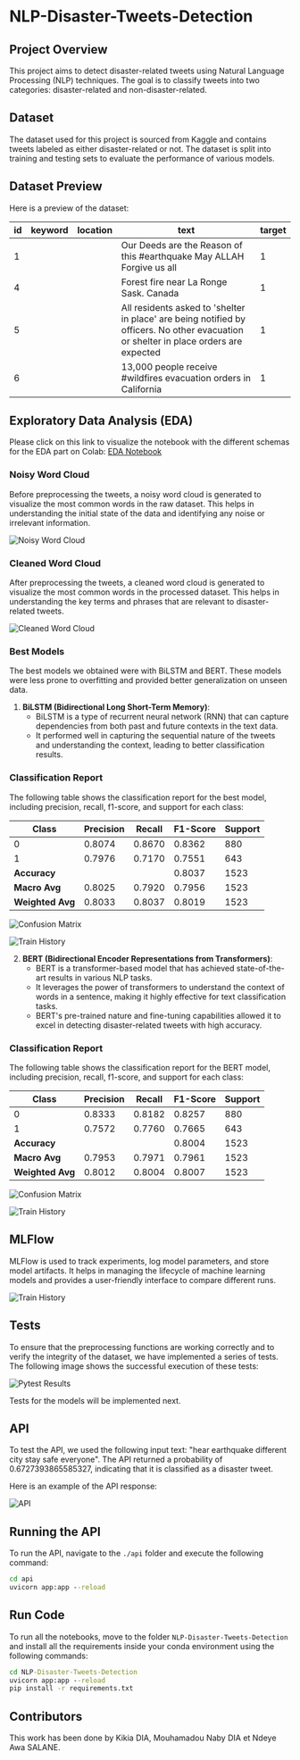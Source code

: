 # NLP-Disaster-Tweets-Detection

## Project Overview

This project aims to detect disaster-related tweets using Natural Language Processing (NLP) techniques. The goal is to classify tweets into two categories: disaster-related and non-disaster-related.

## Dataset

The dataset used for this project is sourced from Kaggle and contains tweets labeled as either disaster-related or not. The dataset is split into training and testing sets to evaluate the performance of various models.

## Dataset Preview

Here is a preview of the dataset:

| id | keyword | location | text | target |
|----|---------|----------|------|--------|
| 1  |         |          | Our Deeds are the Reason of this #earthquake May ALLAH Forgive us all | 1 |
| 4  |         |          | Forest fire near La Ronge Sask. Canada | 1 |
| 5  |         |          | All residents asked to 'shelter in place' are being notified by officers. No other evacuation or shelter in place orders are expected | 1 |
| 6  |         |          | 13,000 people receive #wildfires evacuation orders in California | 1 |

## Exploratory Data Analysis (EDA)

Please click on this link to visualize the notebook with the different schemas for the EDA part on Colab: [EDA Notebook](https://drive.google.com/file/d/1MC0pyW-x7OVeTMwYqDDIkS6SGv29bL0F/view?usp=sharing)

### Noisy Word Cloud

Before preprocessing the tweets, a noisy word cloud is generated to visualize the most common words in the raw dataset. This helps in understanding the initial state of the data and identifying any noise or irrelevant information.

![Noisy Word Cloud](./reports/wordcloud_noised.png)

### Cleaned Word Cloud

After preprocessing the tweets, a cleaned word cloud is generated to visualize the most common words in the processed dataset. This helps in understanding the key terms and phrases that are relevant to disaster-related tweets.

![Cleaned Word Cloud](./reports/wordcloud.png)

### Best Models

The best models we obtained were with BiLSTM and BERT. These models were less prone to overfitting and provided better generalization on unseen data.

1. **BiLSTM (Bidirectional Long Short-Term Memory)**:
   - BiLSTM is a type of recurrent neural network (RNN) that can capture dependencies from both past and future contexts in the text data.
   - It performed well in capturing the sequential nature of the tweets and understanding the context, leading to better classification results.

### Classification Report

The following table shows the classification report for the best model, including precision, recall, f1-score, and support for each class:

  | Class | Precision | Recall | F1-Score | Support |
  |-------|-----------|--------|----------|---------|
  | 0     | 0.8074    | 0.8670 | 0.8362   | 880     |
  | 1     | 0.7976    | 0.7170 | 0.7551   | 643     |
  | **Accuracy** |       |        | 0.8037   | 1523    |
  | **Macro Avg** | 0.8025    | 0.7920 | 0.7956   | 1523    |
  | **Weighted Avg** | 0.8033    | 0.8037 | 0.8019   | 1523    |

  ![Confusion Matrix](./reports/BiLSTM/confusion_matrix.png)

  ![Train History](./reports/BiLSTM/training_history.png)

2. **BERT (Bidirectional Encoder Representations from Transformers)**:
   - BERT is a transformer-based model that has achieved state-of-the-art results in various NLP tasks.
   - It leverages the power of transformers to understand the context of words in a sentence, making it highly effective for text classification tasks.
   - BERT's pre-trained nature and fine-tuning capabilities allowed it to excel in detecting disaster-related tweets with high accuracy.

### Classification Report

  The following table shows the classification report for the BERT model, including precision, recall, f1-score, and support for each class:

  | Class | Precision | Recall | F1-Score | Support |
  |-------|-----------|--------|----------|---------|
  | 0     | 0.8333    | 0.8182 | 0.8257   | 880     |
  | 1     | 0.7572    | 0.7760 | 0.7665   | 643     |
  | **Accuracy** |       |        | 0.8004   | 1523    |
  | **Macro Avg** | 0.7953    | 0.7971 | 0.7961   | 1523    |
  | **Weighted Avg** | 0.8012    | 0.8004 | 0.8007   | 1523    |

  ![Confusion Matrix](./reports/BERT/confusion_matrix.png)

  ![Train History](./reports/BERT/training_history.png)

## MLFlow

MLFlow is used to track experiments, log model parameters, and store model artifacts. It helps in managing the lifecycle of machine learning models and provides a user-friendly interface to compare different runs.

![Train History](./reports/mlflow.png)

## Tests

To ensure that the preprocessing functions are working correctly and to verify the integrity of the dataset, we have implemented a series of tests. The following image shows the successful execution of these tests:

![Pytest Results](./reports/pytest.png)

Tests for the models will be implemented next.

## API

To test the API, we used the following input text: "hear earthquake different city stay safe everyone". The API returned a probability of 0.6727393865585327, indicating that it is classified as a disaster tweet.

Here is an example of the API response:

![API](./reports/api.png)

## Running the API

To run the API, navigate to the `./api` folder and execute the following command:
```cmd
cd api
uvicorn app:app --reload
```

## Run Code

To run all the notebooks, move to the folder `NLP-Disaster-Tweets-Detection` and install all the requirements inside your conda environment using the following commands:
```cmd
cd NLP-Disaster-Tweets-Detection
uvicorn app:app --reload
pip install -r requirements.txt
```

## Contributors

This work has been done by Kikia DIA, Mouhamadou Naby DIA et Ndeye Awa SALANE. 